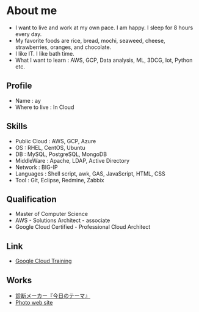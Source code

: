 # About me
- I want to live and work at my own pace. I am happy. I sleep for 8 hours every day.
- My favorite foods are rice, bread, mochi, seaweed, cheese, strawberries, oranges, and chocolate.
- I like IT. I like bath time.
- What I want to learn : AWS, GCP, Data analysis, ML, 3DCG, Iot, Python etc.

## Profile
- Name : ay
- Where to live : In Cloud

## Skills
- Public Cloud : AWS, GCP, Azure
- OS : RHEL, CentOS, Ubuntu
- DB : MySQL, PostgreSQL, MongoDB
- MiddleWare : Apache, LDAP, Active Directory
- Network : BIG-IP
- Languages : Shell script, awk, GAS, JavaScript, HTML, CSS
- Tool : Git,  Eclipse, Redmine, Zabbix

## Qualification
- Master of Computer Science
- AWS - Solutions Architect - associate
- Google Cloud Certified - Professional Cloud Architect

## Link
- [Google Cloud Training](https://google.qwiklabs.com/public_profiles/d3379a3f-317f-4555-b194-568ac249226a)

## Works
- [診断メーカー『今日のテーマ』](https://ay3.github.io/my-theme/my-theme.html)
- [Photo web site](http://me.perl.pink/)
